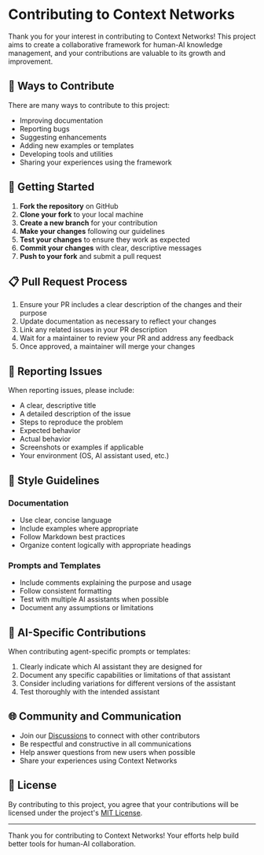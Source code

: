 # Contributing to Context Networks

Thank you for your interest in contributing to Context Networks! This project aims to create a collaborative framework for human-AI knowledge management, and your contributions are valuable to its growth and improvement.

## 🌟 Ways to Contribute

There are many ways to contribute to this project:

- Improving documentation
- Reporting bugs
- Suggesting enhancements
- Adding new examples or templates
- Developing tools and utilities
- Sharing your experiences using the framework

## 🚀 Getting Started

1. **Fork the repository** on GitHub
2. **Clone your fork** to your local machine
3. **Create a new branch** for your contribution
4. **Make your changes** following our guidelines
5. **Test your changes** to ensure they work as expected
6. **Commit your changes** with clear, descriptive messages
7. **Push to your fork** and submit a pull request

## 📋 Pull Request Process

1. Ensure your PR includes a clear description of the changes and their purpose
2. Update documentation as necessary to reflect your changes
3. Link any related issues in your PR description
4. Wait for a maintainer to review your PR and address any feedback
5. Once approved, a maintainer will merge your changes

## 🐛 Reporting Issues

When reporting issues, please include:

- A clear, descriptive title
- A detailed description of the issue
- Steps to reproduce the problem
- Expected behavior
- Actual behavior
- Screenshots or examples if applicable
- Your environment (OS, AI assistant used, etc.)

## 📝 Style Guidelines

### Documentation

- Use clear, concise language
- Include examples where appropriate
- Follow Markdown best practices
- Organize content logically with appropriate headings

### Prompts and Templates

- Include comments explaining the purpose and usage
- Follow consistent formatting
- Test with multiple AI assistants when possible
- Document any assumptions or limitations

## 🤖 AI-Specific Contributions

When contributing agent-specific prompts or templates:

1. Clearly indicate which AI assistant they are designed for
2. Document any specific capabilities or limitations of that assistant
3. Consider including variations for different versions of the assistant
4. Test thoroughly with the intended assistant

## 🌐 Community and Communication

- Join our [Discussions](https://github.com/jwynia/context-networks/discussions) to connect with other contributors
- Be respectful and constructive in all communications
- Help answer questions from new users when possible
- Share your experiences using Context Networks

## 📜 License

By contributing to this project, you agree that your contributions will be licensed under the project's [MIT License](LICENSE).

---

Thank you for contributing to Context Networks! Your efforts help build better tools for human-AI collaboration.
